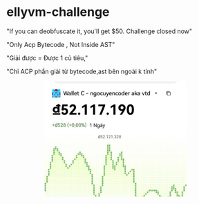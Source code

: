 # ellyvm-challenge
"If you can deobfuscate it, you'll get $50. Challenge closed now"

"Only Acp Bytecode , Not Inside AST"

"Giải được = Được 1 củ tiêu,"

"Chỉ ACP phần giải từ bytecode,ast bên ngoài k tính"

<p align="center">
  <img src="https://raw.githubusercontent.com/hngocuyen/ellyvm-challenge/main/wallet.png">
</p>
